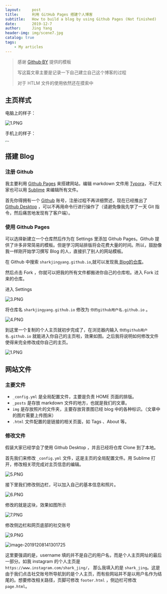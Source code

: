 ```yaml
---
layout:     post
title:      利用 GitHub Pages 搭建个人博客
subtitle:   How to build a blog by using Github Pages (Not finished)
date:       2019-12-7
author:     Jing Yang
header-img: img/scene7.jpg
catalog: true
tags:
    - My articles	
---
```


> 感谢 [Github·BY](https://github.com/qiubaiying/qiubaiying.github.io) 提供的模板
>
> 写这篇文章主要是记录一下自己建立自己这个博客的过程
>
> 对于 HTLM 文件的使用依然还在摸索中

## 主页样式

电脑上的样子：

![1.PNG](http://ww1.sinaimg.cn/large/006EGaNZgy1g9osj52bqcj31gw0q01ky.jpg)

手机上的样子：

<img src="http://ww1.sinaimg.cn/large/006EGaNZgy1g9oskdde8qj30u01sz0zx.jpg" alt="2.jpg" style="zoom:25%;" />

## 搭建 Blog

### 注册 Github

我主要利用 [Github Pages](https://pages.github.com/) 来搭建网站，编辑 markdown 文件用 [Typora](https://www.typora.io/)，不过大家也可以用 [Sublime](https://www.sublimetext.com/) 来编辑所有文件。

首先你得拥有一个 [Github](https://github.com/) 账号，注册过程不再详细赘述，现在已经推出了 [Github Desktop](https://desktop.github.com/) ，可以不再用命令行进行操作了（请避免像我先学了一天 Git 指令，然后痛苦地发现有了客户端）。

### 使用 Github Pages

可以选择新建立一个仓库然后作为在 Settings 里添加 Github Pages。Github 提供了许多非常简易的模板。但是学习网站排版将会花费大量的时间。所以，鼓励像我一样刚开始学习撰写 Blog 的人，直接扒了别人的网站模板。

在 Github 中搜索 `sharkjingyang.github.io`,就可以发现我[ Blog的仓库](https://github.com/sharkjingyang/sharkjingyang.github.io)。

然后点击 Fork ，你就可以把我的所有文件都搬进你自己的仓库啦。进入 Fork 过来的仓库。

进入 Settings 

![3.PNG](http://ww1.sinaimg.cn/large/006EGaNZgy1g9pw77qzxej30sh0hit9p.jpg)

 将仓库名 `sharkjingyang.github.io` 修改为 `你的github用户名.github.io` 。

![4.PNG](http://ww1.sinaimg.cn/large/006EGaNZgy1g9pw8hy2awj30sh0gaq48.jpg)

到这里一个复制的个人主页就初步完成了，在浏览器内输入 `你的github用户名.github.io` 就能进入你自己的主页啦，效果如图。之后我将说明如何修改文件使得来完全修改成你自己的主页。

![1.PNG](http://ww1.sinaimg.cn/large/006EGaNZgy1g9osj52bqcj31gw0q01ky.jpg)

## 网站文件

### 主要文件

* `_config.yml` 是全局配置文件，主要是负责 HOME 页面的排版。
* `_posts` 是存放 markdown 文件的地方，也就是我们的文章。
* `img` 是存放照片的文件夹，主要存放背景图已经 blog 中的各种标识。（文章中的图片需要上传图床）
* `.html` 文件配置的是链接的相关页面，如 Tags 、About 等。

### 修改文件

假装大家已经学会了使用 Github Desktop ，并且已经将仓库 Clone 到了本地。

首先我们来修改 `_config.yml` 文件，这是主页的全局配置文件。用 Sublime 打开，修改相关项完成对主页信息的编辑。

![5.PNG](http://ww1.sinaimg.cn/large/006EGaNZgy1g9pwqma4pjj30oi054jrt.jpg)

接下里我们修改侧边栏，可以加入自己的基本信息和照片。

![6.PNG](http://ww1.sinaimg.cn/large/006EGaNZgy1g9pwsdammaj30m302ijrc.jpg)

修改的就是这块，效果如图所示

![7.PNG](http://ww1.sinaimg.cn/large/006EGaNZgy1g9pwti2m25j307q06ztap.jpg)

修改侧边栏和网页底部的社交账号

![9.PNG](http://ww1.sinaimg.cn/large/006EGaNZgy1g9pwxfg322j30al032a9x.jpg)

![image-20191208141301725](C:\Users\lenovo\AppData\Roaming\Typora\typora-user-images\image-20191208141301725.png)

这里要强调的是，username 填的并不是自己的用户名，而是个人主页网址的最后一部分。如我 instagram 的个人主页是 `https://www.instagram.com/shark_jing/`， 那么我填入的是 `shark_jing`。这是由于我们点击社交账号所导航到的是个人主页，而有些网站并不是以用户名作为结尾的。想要修改相关路径，页脚可修改 `footer.html` ，侧边栏可修改 `page.html`。



